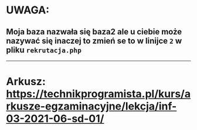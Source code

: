 # UWAGA:
## Moja baza nazwała się baza2 ale u ciebie może nazywać się inaczej to zmień se to w linijce `2` w pliku `rekrutacja.php`
<hr>

# Arkusz: https://technikprogramista.pl/kurs/arkusze-egzaminacyjne/lekcja/inf-03-2021-06-sd-01/